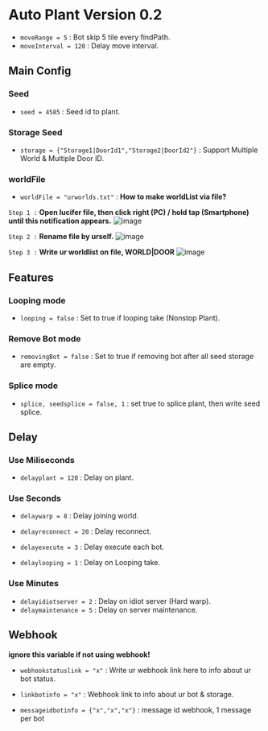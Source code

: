 # Auto Plant Version 0.2

- `moveRange = 5` : Bot skip 5 tile every findPath.
- `moveInterval = 120` : Delay move interval.
  
## Main Config
### Seed
- `seed = 4585` : Seed id to plant.

### Storage Seed
- `storage = {"Storage1|DoorId1","Storage2|DoorId2"}` : Support Multiple World & Multiple Door ID.
  
### worldFile
- `worldFile = "urworlds.txt"` : **How to make worldList via file?**
  
`Step 1 :` **Open lucifer file, then click right (PC) / hold tap (Smartphone) until this notification appears.**
  ![image](https://github.com/CaramoySyndicate/Lucifer/assets/161619991/89095810-6750-4e60-8d6b-a27376d484f8)

`Step 2 :` **Rename file by urself.**
  ![image](https://github.com/CaramoySyndicate/Lucifer/assets/161619991/9f99db31-e7f0-4324-9ee5-250e6579ff47)

`Step 3 :` **Write ur worldlist on file, WORLD|DOOR**
![image](https://github.com/CaramoySyndicate/Lucifer/assets/161619991/e9a6b755-ea16-477a-b864-febb4a7dddfe)

## Features

### Looping mode
- `looping = false` : Set to true if looping take (Nonstop Plant).

### Remove Bot mode
- `removingBot = false` : Set to true if removing bot after all seed storage are empty.

### Splice mode
- `splice, seedsplice = false, 1` : set true to splice plant, then write seed splice.
  
## Delay 
### Use Miliseconds
- `delayplant = 120` : Delay on plant.
### Use Seconds
- `delaywarp = 8` : Delay joining world.

- `delayreconnect = 20` : Delay reconnect.

- `delayexecute = 3` : Delay execute each bot.

- `delaylooping = 1` : Delay on Looping take.

### Use Minutes
- `delayidiotserver = 2` : Delay on idiot server (Hard warp).
- `delaymaintenance = 5` : Delay on server maintenance.

## Webhook
**ignore this variable if not using webhook!**
- `webhookstatuslink = "x"` : Write ur webhook link here to info about ur bot status.
  
- `linkbotinfo = "x"` : Webhook link to info about ur bot & storage.
- `messageidbotinfo = {"x","x","x"}` : message id webhook, 1 message per bot
